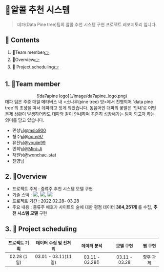 # 🥂알콜 추천 시스템
> 데파(Data Pine tree)팀의 알콜 추천 시스템 구현 프로젝트 레포지토리 입니다.
## 📑 Contents
1. 🤝Team member[👉](#1)
2. 📝Overview[👉](#2)
3. 📅 Project scheduling[👉](#3)

## 1. 🤝Team member<a id="1"></a>
<center>![da7apine logo](./image/da7apine_logo.png)</center>
 데파 팀은 주중 매일 메타버스 내 <소나무(pine tree) 방>에서 진행되어 `data pine tree`의 초성을 따서 데파라고 짓게 되었습니다. 동음어인 대파의 꽃말은 '인내'로 어떤 문제 상황이 발생하더라도 대파와 같이 인내하며 꾸준히 성장해가는 팀이 되고자 하는 의미를 담고 있습니다.

* 민성님[@msio900](https://github.com/msio900)
* 형수님[@oony97](https://github.com/oony97)
* 유진님[@youjin99](https://github.com/youjin99)
* 민희님[@Mini-Ji](https://github.com/Mini-Ji)
* 채원님[@wonchae-stat](https://github.com/wonchae-stat)
* 진영님

## 2. 📝Overview<a id="2"></a>

* 프로젝트 주제 : 증류주 추천 시스템 모델 구현
* 기술 스택 :  <img src="https://img.shields.io/badge/Python-3766AB?style=flat&logo=Python&logoColor=white"/>, <img src="https://img.shields.io/badge/SQLite-003B57?style=flat&logo=SQLite&logoColor=white"/>, <img src="https://img.shields.io/badge/Keras-D00000?style=flat&logo=Keras&logoColor=white"/>
* 프로젝트 기간 : 2022.02.28- 03.28
* 주요 내용 : 증류주 애호가 사이트의 술에 대한 평점 데이터 **384,251개** 를 수집, **추천 시스템 모델** 구현


## 3. 📅 Project scheduling<a id="3"></a>

| 프로젝트 기획 | 데이터 수집 및 전처리 |   데이터 분석   |   모델 구현   |  웹 구현  |
| :-----------: | :-------------------: | :-------------: | :-----------: | :-------: |
|  02.28 (1일)  |  03.01 - 03.11(11일)  | 03.11 - 03.28() | 03.11 - 03.28 | 향후 과제 |

